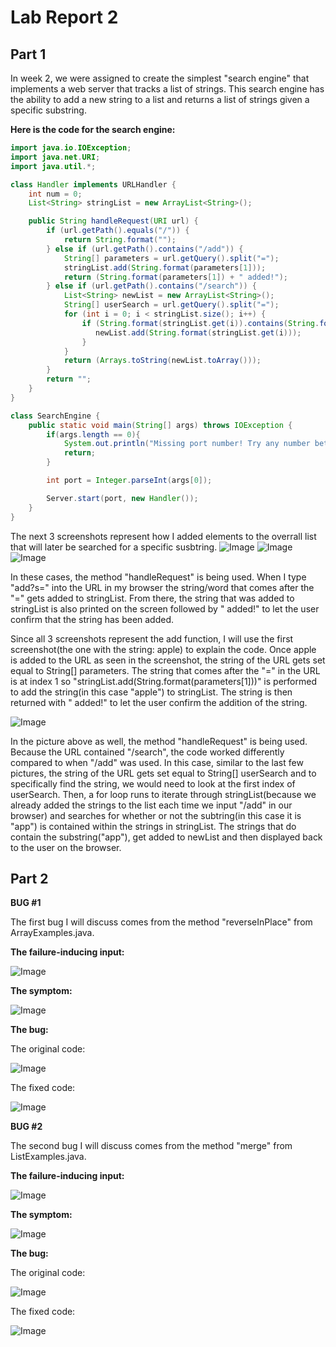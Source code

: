 # Lab Report 2
## Part 1
In week 2, we were assigned to create the simplest "search engine"  that implements a web server that tracks a list of strings. This search engine has the ability to add a new string to a list and returns a list of strings given a specific substring.

**Here is the code for the search engine:**
```java
import java.io.IOException;
import java.net.URI;
import java.util.*;

class Handler implements URLHandler {
    int num = 0;
    List<String> stringList = new ArrayList<String>();

    public String handleRequest(URI url) {
        if (url.getPath().equals("/")) {
            return String.format("");
        } else if (url.getPath().contains("/add")) {
            String[] parameters = url.getQuery().split("=");
            stringList.add(String.format(parameters[1]));
            return (String.format(parameters[1]) + " added!");
        } else if (url.getPath().contains("/search")) {
            List<String> newList = new ArrayList<String>();
            String[] userSearch = url.getQuery().split("=");
            for (int i = 0; i < stringList.size(); i++) {
                if (String.format(stringList.get(i)).contains(String.format(userSearch[1]))) {
                   newList.add(String.format(stringList.get(i)));
                }
            }
            return (Arrays.toString(newList.toArray()));
        }
        return "";
    }
}

class SearchEngine {
    public static void main(String[] args) throws IOException {
        if(args.length == 0){
            System.out.println("Missing port number! Try any number between 1024 to 49151");
            return;
        }

        int port = Integer.parseInt(args[0]);

        Server.start(port, new Handler());
    }
}
```
The next 3 screenshots represent how I added elements to the overrall list that will later be searched for a specific susbtring.
![Image](lab2pictures/pic1.png)
![Image](lab2pictures/pic2.png)
![Image](lab2pictures/pic3.png)

In these cases, the method "handleRequest" is being used. When I type "add?s=" into the URL in my browser the string/word that comes after the "=" gets added to stringList. From there, the string that was added to stringList is also printed on the screen followed by " added!" to let the user confirm that the string has been added.

Since all 3 screenshots represent the add function, I will use the first screenshot(the one with the string: apple) to explain the code. Once apple is added to the URL as seen in the screenshot, the string of the URL gets set equal to String[] parameters. The string that comes after the "=" in the URL is at index 1 so "stringList.add(String.format(parameters[1]))" is performed to add the string(in this case "apple") to stringList. The string is then returned with " added!" to let the user confirm the addition of the string.

![Image](lab2pictures/pic4.png)

In the picture above as well, the method "handleRequest" is being used. Because the URL contained "/search", the code worked differently compared to when "/add" was used. In this case, similar to the last few pictures, the string of the URL gets set equal to String[] userSearch and to specifically find the string, we would need to look at the first index of userSearch. Then, a for loop runs to iterate through stringList(because we already added the strings to the list each time we input "/add" in our browser) and searches for whether or not the subtring(in this case it is "app") is contained within the strings in stringList. The strings that do contain the substring("app"), get added to newList and then displayed back to the user on the browser.


## Part 2
**BUG #1**

The first bug I will discuss comes from the method "reverseInPlace" from ArrayExamples.java. 

**The failure-inducing input:**

![Image](lab2pictures/pic5.png)

**The symptom:**

![Image](lab2pictures/pic6.png)

**The bug:**

The original code:

![Image](lab2pictures/pic7.png)

The fixed code:

![Image](lab2pictures/pic8.png)



**BUG #2**

The second bug I will discuss comes from the method "merge" from ListExamples.java. 

**The failure-inducing input:**

![Image](lab2pictures/pic9.png)

**The symptom:**

![Image](lab2pictures/pic10.png)

**The bug:**

The original code:

![Image](lab2pictures/pic11.png)

The fixed code:

![Image](lab2pictures/pic12.png)




